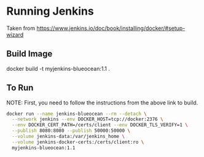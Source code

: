 # Running Jenkins

Taken from https://www.jenkins.io/doc/book/installing/docker/#setup-wizard

## Build Image

docker build -t myjenkins-blueocean:1.1 .

## To Run

NOTE: First, you need to follow the instructions from the above link to build.

```bash
docker run --name jenkins-blueocean --rm --detach \
  --network jenkins --env DOCKER_HOST=tcp://docker:2376 \
  --env DOCKER_CERT_PATH=/certs/client --env DOCKER_TLS_VERIFY=1 \
  --publish 8080:8080 --publish 50000:50000 \
  --volume jenkins-data:/var/jenkins_home \
  --volume jenkins-docker-certs:/certs/client:ro \
  myjenkins-blueocean:1.1
```
